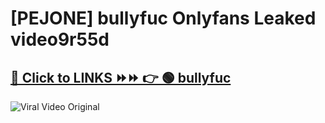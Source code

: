 
 # [PEJONE] bullyfuc Onlyfans Leaked video9r55d

## <h2><a href="https://clipsfans.com/bullyfuc&ref=git">🔗 Click to LINKS ⏩⏩ 👉 🟢 bullyfuc </a></h2>

<a href="https://clipsfans.com/bullyfuc&ref=git" rel="nofollow" data-target="animated-image.originalLink"><img src="https://i.ibb.co.com/xMMVF88/686577567.gif" alt="Viral Video Original" style="max-width: 100%; display: inline-block;" data-target="animated-image.originalImage"></a>

